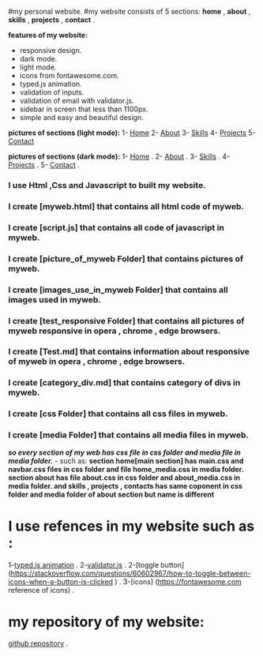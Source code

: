 #my personal website.
#my website consists of 5 sections: **home** , **about** , **skills** , **projects** , **contact** .

**features of my website:**
- responsive design.
- dark mode.
- light mode.
- icons from fontawesome.com.
- typed.js animation.
- validation of inputs.
- validation of email with validator.js.
- sidebar in screen that less than 1100px.
- simple and easy and beautiful design.

**pictures of sections (light mode):**
1- [Home](picture_of_myweb/pc_home.png)
2- [About](picture_of_myweb/pc_about.png)
3- [Skills](picture_of_myweb/pc_skills.png)
4- [Projects](picture_of_myweb/pc_projects.png)
5- [Contact](picture_of_myweb/pc_contact.png)

**pictures of sections (dark mode):**
1- [Home](picture_of_myweb/mode-home.png) .
2- [About](picture_of_myweb/mode-about.png) .
3- [Skills](picture_of_myweb/mode-skills.png) .
4- [Projects](picture_of_myweb/mode-projects.png) .
5- [Contact](picture_of_myweb/mode-contact.png) .

### I use **Html** ,**Css** and **Javascript** to built my website.
### I create [myweb.html] that contains all html code of myweb.
### I create [script.js] that contains all code of javascript in myweb.
### I create [picture_of_myweb Folder] that contains pictures of myweb.
### I create [images_use_in_myweb Folder] that contains all images used in myweb.
### I create [test_responsive Folder] that contains all pictures of myweb responsive in opera , chrome , edge browsers.
### I create [Test.md] that contains information about responsive of myweb in opera , chrome , edge browsers.
### I create [category_div.md] that contains category of divs in myweb.
### I create [css Folder] that contains all css files in myweb.
### I create [media Folder] that contains all media files in myweb.
  ***so every section of my web has css file in css folder and media file in media folder.***
    - such as:
    **section home[main section] has main.css and navbar.css files in css folder and  file home_media.css in media folder.**
       **section about  has file about.css in css folder and about_media.css in media folder. and skills , projects , contacts has same   coponent in css folder and media folder of about section but name is different**


# I use refences in my website such as :
  1-[typed.js animation](https://mattboldt.com/demos/typed-js/ ) .
  2-[validator.js](https://www.geeksforgeeks.org/javascript-program-to-validate-an-email-address/?ref=ml_lbp) .
  2-[toggle button] (https://stackoverflow.com/questions/60602967/how-to-toggle-between-icons-when-a-button-is-clicked ) .
  3-[icons] (https://fontawesome.com reference of icons) .

# my repository of my website:
 [github repository](https://github.com/AbdAllah-Ma-Ha/my-portfolio.git) .
